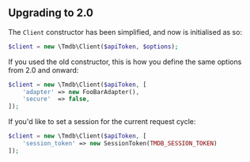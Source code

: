 Upgrading to 2.0
----------------

The `Client` constructor has been simplified, and now is initialised as so:

```php
$client = new \Tmdb\Client($apiToken, $options);
```

If you used the old constructor, this is how you define the same options from 2.0 and onward:

```php
$client = new \Tmdb\Client($apiToken, [
    'adapter' => new FooBarAdapter(),
    'secure'  => false,
]);
```

If you'd like to set a session for the current request cycle:

```php
$client = new \Tmdb\Client($apiToken, [
    'session_token' => new SessionToken(TMDB_SESSION_TOKEN)
]);
```
